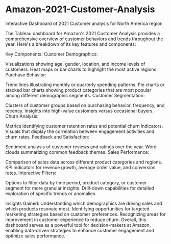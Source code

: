# Amazon-2021-Customer-Analysis
Interactive Dashboard of 2021 Customer analysis for North America region 

The Tableau dashboard for Amazon's 2021 Customer Analysis provides a comprehensive overview of customer behaviors and trends throughout the year. Here's a breakdown of its key features and components:

Key Components:
Customer Demographics:

Visualizations showing age, gender, location, and income levels of customers.
Heat maps or bar charts to highlight the most active regions.
Purchase Behavior:

Trend lines illustrating monthly or quarterly spending patterns.
Pie charts or stacked bar charts showing product categories that are most popular among different demographic segments.
Customer Segmentation:

Clusters of customer groups based on purchasing behavior, frequency, and recency.
Insights into high-value customers versus occasional buyers.
Churn Analysis:

Metrics identifying customer retention rates and potential churn indicators.
Visuals that display the correlation between engagement activities and churn rates.
Feedback and Satisfaction:

Sentiment analysis of customer reviews and ratings over the year.
Word clouds summarizing common feedback themes.
Sales Performance:

Comparison of sales data across different product categories and regions.
KPI indicators for revenue growth, average order value, and conversion rates.
Interactive Filters:

Options to filter data by time period, product category, or customer segment for more granular insights.
Drill-down capabilities for detailed exploration of specific trends or anomalies.

Insights Gained:
Understanding which demographics are driving sales and which products resonate most.
Identifying opportunities for targeted marketing strategies based on customer preferences.
Recognizing areas for improvement in customer experience to reduce churn.
Overall, this dashboard serves as a powerful tool for decision-makers at Amazon, enabling data-driven strategies to enhance customer engagement and optimize sales performance.




